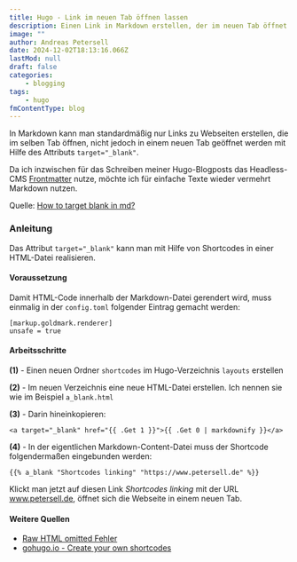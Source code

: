 ```yaml
---
title: Hugo - Link im neuen Tab öffnen lassen
description: Einen Link in Markdown erstellen, der im neuen Tab öffnet
image: ""
author: Andreas Petersell
date: 2024-12-02T18:13:16.066Z
lastMod: null
draft: false
categories:
    - blogging
tags:
    - hugo
fmContentType: blog
---
```


In Markdown kann man standardmäßig nur Links zu Webseiten erstellen, die im selben Tab öffnen, nicht jedoch in einem neuen Tab geöffnet werden mit Hilfe des Attributs `target="_blank"`.
<!--more-->

Da ich inzwischen für das Schreiben meiner Hugo-Blogposts das Headless-CMS [Frontmatter](https://frontmatter.codes) nutze, möchte ich für einfache Texte wieder vermehrt Markdown nutzen. 

Quelle: [How to target blank in md?](https://discourse.gohugo.io/t/how-to-target--blank-in-md/524/19)

### Anleitung

Das Attribut `target="_blank"` kann man mit Hilfe von Shortcodes in einer HTML-Datei realisieren.

#### Voraussetzung

Damit HTML-Code innerhalb der Markdown-Datei gerendert wird, muss einmalig in der `config.toml` folgender Eintrag gemacht werden:

```
[markup.goldmark.renderer]
unsafe = true
```
#### Arbeitsschritte

**(1)** - Einen neuen Ordner `shortcodes` im Hugo-Verzeichnis `layouts` erstellen

**(2)** - Im neuen Verzeichnis eine neue HTML-Datei erstellen. Ich nennen sie wie im Beispiel `a_blank.html`

**(3)** - Darin hineinkopieren:

```
<a target="_blank" href="{{ .Get 1 }}">{{ .Get 0 | markdownify }}</a>
```
**(4)** - In der eigentlichen Markdown-Content-Datei muss der Shortcode folgendermaßen eingebunden werden:

```
{{% a_blank "Shortcodes linking" "https://www.petersell.de" %}}
```

Klickt man jetzt auf diesen Link *Shortcodes linking* mit der URL www.petersell.de, öffnet sich die Webseite in einem neuen Tab.

#### Weitere Quellen
- [Raw HTML omitted Fehler](https://discourse.gohugo.io/t/hugo-0-60-0-raw-html-omitted-issue/22010/7)
- [gohugo.io - Create your own shortcodes](https://gohugo.io/templates/shortcode/)

